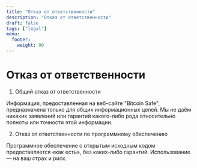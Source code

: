 ```yaml
---
title: "Отказ от ответственности"
description: "Отказ от ответственности"
draft: false
tags: ["legal"]
menu:
  footer:
    weight: 90
---
```


# Отказ от ответственности

1. Общий отказ от ответственности

Информация, предоставленная на веб-сайте "Bitcoin Safe", предназначена только для общих информационных целей. Мы не даём никаких заявлений или гарантий какого-либо рода относительно полноты или точности этой информации.

2. Отказ от ответственности по программному обеспечению

Программное обеспечение с открытым исходным кодом предоставляется «как есть», без каких-либо гарантий. Использование — на ваш страх и риск.